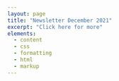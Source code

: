 ```yaml
---
layout: page
title: "Newsletter December 2021"
excerpt: "Click here for more"
elements:
  - content
  - css
  - formatting
  - html
  - markup  
---
```


<object data="../newsletter_december_2021.pdf" width="1000" height="1000" type='application/pdf'></object>
